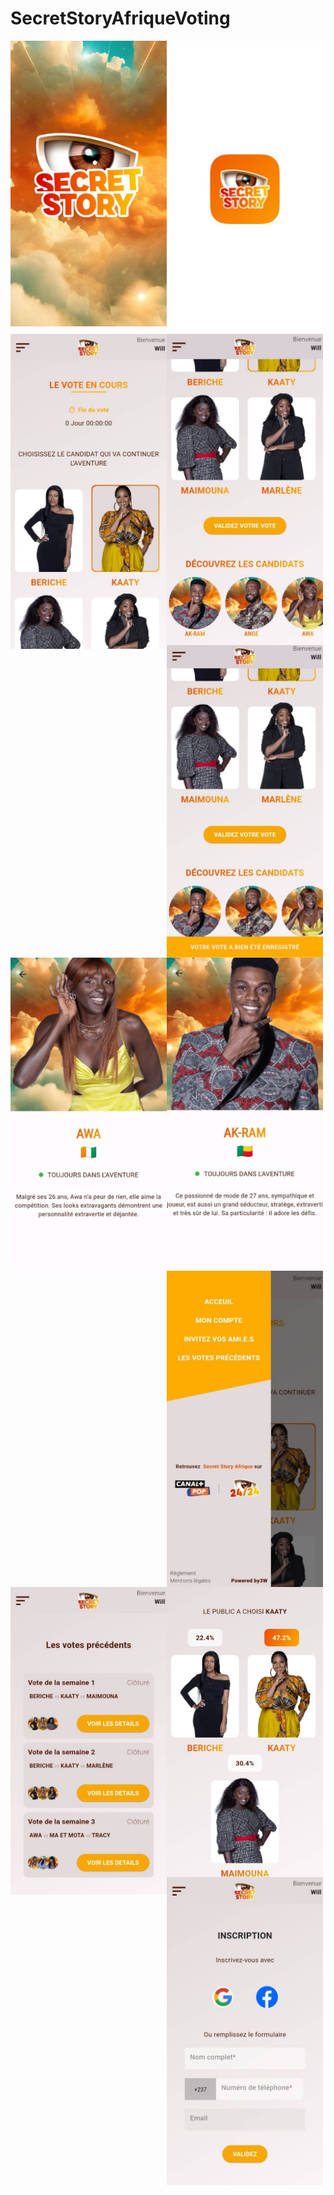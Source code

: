 

# SecretStoryAfriqueVoting



<img align="left" src="2.jpg" width="250" />
<img align="left" src="1.jpg" width="250" />
<img align="left" src="5.jpg" width="250" />
<img align="left" src="3.jpg" width="250" />
<img align="left" src="4.jpg" width="250" />
<img align="left" src="6.jpg" width="250" />
<img align="left" src="7.jpg" width="250" />
<img align="left" src="8.jpg" width="250" />
<img align="left" src="9.jpg" width="250" />
<img align="left" src="10.jpg" width="250" />
<img align="left" src="11.jpg" width="250" />


